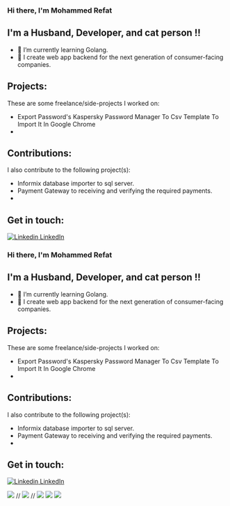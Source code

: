 
### Hi there, I'm Mohammed Refat  



## I'm a Husband, Developer, and cat person !!

- 🌱 I’m currently learning Golang.
- 🌟 I create web  app backend for the next generation of consumer-facing companies.

## Projects:
These are some freelance/side-projects I worked on:
- Export Password's Kaspersky Password Manager To Csv Template To Import It In Google Chrome
-

## Contributions:
I also contribute to the following project(s):

- Informix database importer to sql server.
- Payment Gateway to receiving and verifying the required payments.
-


## Get in touch:

[![Linkedin](https://i.stack.imgur.com/gVE0j.png) LinkedIn](https://www.linkedin.com/in/mohammedreffat/)




### Hi there, I'm Mohammed Refat  



## I'm a Husband, Developer, and cat person !!

- 🌱 I’m currently learning Golang.
- 🌟 I create web  app backend for the next generation of consumer-facing companies.

## Projects:
These are some freelance/side-projects I worked on:
- Export Password's Kaspersky Password Manager To Csv Template To Import It In Google Chrome
-

## Contributions:
I also contribute to the following project(s):

- Informix database importer to sql server.
- Payment Gateway to receiving and verifying the required payments.
-


## Get in touch:

[![Linkedin](https://i.stack.imgur.com/gVE0j.png) LinkedIn](https://www.linkedin.com/in/mohammedreffat/)



![](https://github-profile-summary-cards.vercel.app/api/cards/profile-details?username=mohammedrefaat&theme=github)
// ![](https://github-profile-summary-cards.vercel.app/api/cards/repos-per-language?username=mohammedrefaat&theme=github)
// ![](https://github-profile-summary-cards.vercel.app/api/cards/most-commit-language?username=mohammedrefaat&theme=github)
![](https://github-profile-summary-cards.vercel.app/api/cards/stats?username=mohammedrefaat&theme=github)
![](https://github-profile-summary-cards.vercel.app/api/cards/productive-time?username=mohammedrefaat&theme=github)


